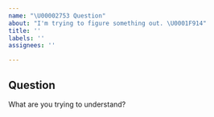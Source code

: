 ```yaml
---
name: "\U00002753 Question"
about: "I'm trying to figure something out. \U0001F914"
title: ''
labels: ''
assignees: ''

---
```


## Question

What are you trying to understand?
